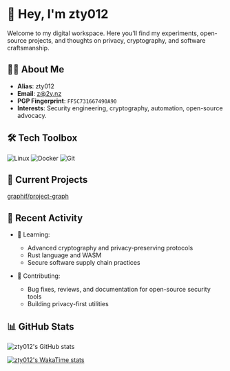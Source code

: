 # 👋 Hey, I'm zty012

Welcome to my digital workspace. Here you'll find my experiments, open-source projects, and thoughts on privacy, cryptography, and software craftsmanship.

## 🧑‍💻 About Me

- **Alias**: zty012
- **Email**: [z@2y.nz](mailto:z@2y.nz)
- **PGP Fingerprint**: `FF5C731667490A90`
- **Interests**: Security engineering, cryptography, automation, open-source advocacy.

## 🛠️ Tech Toolbox

![Linux](https://img.shields.io/badge/Linux-FCC624?style=flat-square&logo=linux&logoColor=black)
![Docker](https://img.shields.io/badge/Docker-2496ED?style=flat-square&logo=docker&logoColor=white)
![Git](https://img.shields.io/badge/Git-F05032?style=flat-square&logo=git&logoColor=white)

## 🚧 Current Projects

[graphif/project-graph](https://github.com/graphif/project-graph)

## 📰 Recent Activity

- 🌱 Learning:  
  - Advanced cryptography and privacy-preserving protocols  
  - Rust language and WASM  
  - Secure software supply chain practices

- 🤝 Contributing:  
  - Bug fixes, reviews, and documentation for open-source security tools  
  - Building privacy-first utilities

## 📊 GitHub Stats

![zty012's GitHub stats](https://github-readme-stats.vercel.app/api?username=zty012&show_icons=true&theme=catppuccin_mocha)

[![zty012's WakaTime stats](https://github-readme-stats.vercel.app/api/wakatime?username=zty012&show_icons=true&theme=catppuccin_mocha)](https://github.com/anuraghazra/github-readme-stats)
